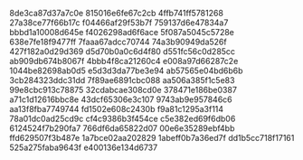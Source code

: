 8de3ca87d37a7c0e
815016e6fe67c2cb
4ffb741ff5781268
27a38ce77f66b17c
f04466af29f53b7f
759137d6e47834a7
bbbd1a10008d645e
f4026298ad6f6ace
5f087a5045c5728e
638e7fe18f9477ff
7faaa67adcc70744
74a3b90949da526f
427f182a0d29d369
d5d70b0a0c6d4f80
d551fc56c0d285cc
ab909db674b8067f
4bbb4f8ca21260c4
e008a97d66287c2e
1044be82698ab0d5
e5d3d3da77be3e94
ab57565e04bd6b6b
3cb284323ddc31dd
7f89ae6891cbc088
aa506a385f1c5e83
99e8cbc913c78875
32cdabcae308cd0e
378471e186be0387
a71c1d12616bbc8e
43dcf65306e3c107
9743ab9e957846c6
aa13f8fba7749744
fd1502e608c2430b
f9a81c1295a3f114
78a01dc0ad25cd9c
cf4c9386b3f454ce
c5e382ed69f6db06
6124524f7b290fa7
766df6da65822d07
00e6e35289ebf4bb
ffd629507f3b487e
1a7bce02aa202829
1abeff0b7a36ed7f
dd1b5cc718f17161
525a275faba9643f
e400136e134d6737
